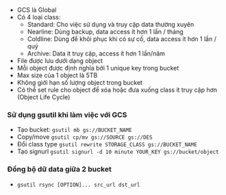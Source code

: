 * GCS là Global
* Có 4 loại class:
  * Standard: Cho việc sử dụng và truy cập data thường xuyên
  * Nearline: Dùng backup, data access ít hơn 1 lần / tháng
  * Coldline: Dùng để khôi phục khi có sự cố, data access ít hơn 1 lần / quý
  * Archive: Data ít truy cập, access ít hơn 1 lần/năm
* File được lưu dưới dạng object
* Mỗi object được định nghĩa bởi 1 unique key trong bucket
* Max size của 1 object là 5TB
* Không giới hạn số lượng object trong bucket
* Có thể set rule cho object để xóa hoặc đưa xuống class ít truy cập hơn (Object Life Cycle)

### Sử dụng gsutil khi làm việc với GCS
* Tạo bucket: `gsutil mb gs://BUCKET_NAME`
* Copy/move `gsutil cp/mv gs://SOURCE gs://DES`
* Đổi class type `gsutil rewrite STORAGE_CLASS gs://BUCKET_NAME`
* Tạo signurl `gsutil signurl -d 10 minute YOUR_KEY gs://bucket/object`

### Đồng bộ dữ data giữa 2 bucket
* `gsutil rsync [OPTION]... src_url dst_url`
